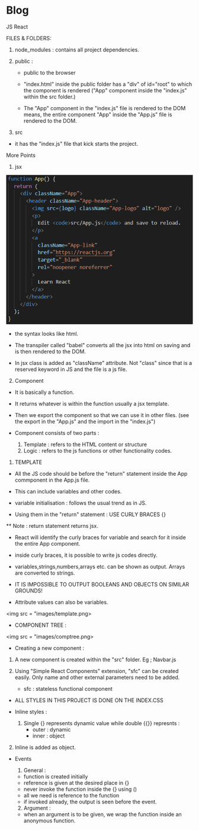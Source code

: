 # Blog
JS React


 FILES & FOLDERS:

1. node_modules : contains all project dependencies.

2. public : 
   
   * public to the browser 

   * "index.html" inside the public folder has a "div" of id="root" to which the component is rendered ("App" component inside the "index.js" within the src folder.)

   * The "App" component in the "index.js" file is rendered to the DOM means, the entire component "App" inside the "App.js" file is rendered to the DOM.


3. src

* it has the "index.js" file that kick starts the project.

<!-- //////////// -->

More Points 

1. jsx 

<img src = "images/jsx.png">

 * the syntax looks like html.

 * The transpiler called "babel" converts all the jsx into html on saving and is then rendered to the DOM.

 * In jsx class is added as "className" attribute. Not "class" since that is a reserved keyword in JS and the file is a js file.


 

 2. Component

 * It is basically a function.
 * It returns whatever is within the function usually a jsx template.
 * Then we export the component so that we can use it in other files. (see the export in the "App.js" and the import in the "index.js")


 * Component consists of two parts : 

   1. Template  : refers to the HTML content or structure
   2. Logic  : refers to the js functions or other functionality codes.




1. TEMPLATE 


* All the JS code should be before the "return" statement inside the App commponent in the App.js file. 
* This can include variables and other codes.

* variable initialisation : follows the usual trend as in JS.

* Using them in the "return" statement : USE CURLY BRACES {}

** Note : return statement returns jsx.
* React will identify the curly braces for variable and search for it inside the entire App component.

* inside curly braces, it is possible to write js codes directly.



* variables,strings,numbers,arrays etc. can be shown as output. Arrays are converted to strings.

* IT IS IMPOSSIBLE TO OUTPUT BOOLEANS AND OBJECTS ON SIMILAR GROUNDS!



* Attribute values can also be variables.


<img src = "images/template.png>








* COMPONENT TREE : 

<img src = "images/comptree.png>




* Creating a new component :


1. A new component is created within the "src" folder. Eg ; Navbar.js

2. Using "Simple React Components" extension, "sfc" can be created easily. Only name and other external parameters need to be added.

   * sfc : stateless functional component



* ALL STYLES IN THIS PROJECT IS DONE ON THE INDEX.CSS


* Inline styles :

  1. Single {} represents dynamic value while double {{}} represnts :
       * outer : dynamic
       * inner : object

 2. Inline is added as object.     



* Events

   1. General :

   * function is created initially
   * reference is given at the desired place in {}
   * never invoke the function inside the {} using ()
   * all we need is reference to the function
   * if invoked already, the output is seen before the event.


   2. Argument :

   * when an argument is to be given, we wrap the function inside an anonymous function.






